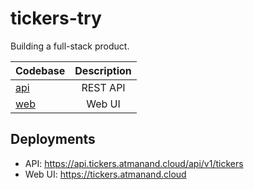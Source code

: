 # tickers-try

Building a full-stack product.

| Codebase              |      Description          |
| :-------------------- | :-----------------------: |
| [api](apps/api/)      |      REST API             |
| [web](apps/web/)      |     Web UI                |


## Deployments

- API: https://api.tickers.atmanand.cloud/api/v1/tickers
- Web UI: https://tickers.atmanand.cloud

